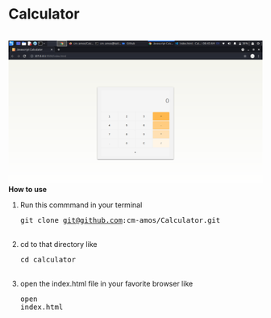 <h1>Calculator</h1>
<br />
<img src="img/preview.png" />
<br />
<strong>How to use</strong>

1. Run this commmand in your terminal <pre>git clone git@github.com:cm-amos/Calculator.git</pre> <br />
2. cd to that directory like <pre>cd calculator</pre><br />
3. open the index.html file in your favorite browser like <pre>open index.html</pre>

